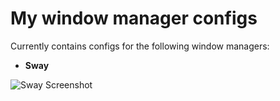 # <h1>My window manager configs</h1>

Сurrently contains configs for the following window managers:

* **Sway**

![Sway Screenshot](https://github.com/Sunderland93/dotfiles/blob/master/Sway/screenshot_sway2.png)
